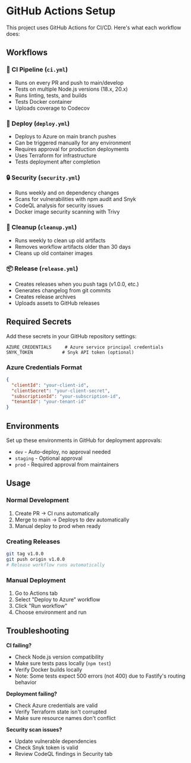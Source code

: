 # GitHub Actions Setup

This project uses GitHub Actions for CI/CD. Here's what each workflow does:

## Workflows

### 🔧 CI Pipeline (`ci.yml`)
- Runs on every PR and push to main/develop
- Tests on multiple Node.js versions (18.x, 20.x)
- Runs linting, tests, and builds
- Tests Docker container
- Uploads coverage to Codecov

### 🚀 Deploy (`deploy.yml`)
- Deploys to Azure on main branch pushes
- Can be triggered manually for any environment
- Requires approval for production deployments
- Uses Terraform for infrastructure
- Tests deployment after completion

### 🔒 Security (`security.yml`)
- Runs weekly and on dependency changes
- Scans for vulnerabilities with npm audit and Snyk
- CodeQL analysis for security issues
- Docker image security scanning with Trivy

### 🧹 Cleanup (`cleanup.yml`)
- Runs weekly to clean up old artifacts
- Removes workflow artifacts older than 30 days
- Cleans up old container images

### 📦 Release (`release.yml`)
- Creates releases when you push tags (v1.0.0, etc.)
- Generates changelog from git commits
- Creates release archives
- Uploads assets to GitHub releases

## Required Secrets

Add these secrets in your GitHub repository settings:

```
AZURE_CREDENTIALS     # Azure service principal credentials
SNYK_TOKEN           # Snyk API token (optional)
```

### Azure Credentials Format
```json
{
  "clientId": "your-client-id",
  "clientSecret": "your-client-secret", 
  "subscriptionId": "your-subscription-id",
  "tenantId": "your-tenant-id"
}
```

## Environments

Set up these environments in GitHub for deployment approvals:

- `dev` - Auto-deploy, no approval needed
- `staging` - Optional approval
- `prod` - Required approval from maintainers

## Usage

### Normal Development
1. Create PR → CI runs automatically
2. Merge to main → Deploys to dev automatically
3. Manual deploy to prod when ready

### Creating Releases
```bash
git tag v1.0.0
git push origin v1.0.0
# Release workflow runs automatically
```

### Manual Deployment
1. Go to Actions tab
2. Select "Deploy to Azure" workflow  
3. Click "Run workflow"
4. Choose environment and run

## Troubleshooting

**CI failing?**
- Check Node.js version compatibility
- Make sure tests pass locally (`npm test`)
- Verify Docker builds locally
- Note: Some tests expect 500 errors (not 400) due to Fastify's routing behavior

**Deployment failing?**
- Check Azure credentials are valid
- Verify Terraform state isn't corrupted
- Make sure resource names don't conflict

**Security scan issues?**
- Update vulnerable dependencies
- Check Snyk token is valid
- Review CodeQL findings in Security tab
